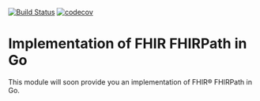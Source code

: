 [![Build Status](https://travis-ci.com/volsch/gohipath.svg?token=y6CdryzpYaKz8PVEQ9ZV&branch=master)](https://travis-ci.com/volsch/gohipath) [![codecov](https://codecov.io/gh/volsch/gohipath/branch/master/graph/badge.svg)](https://codecov.io/gh/volsch/gohipath)
# Implementation of FHIR FHIRPath in Go
This module will soon provide you an implementation of FHIR® FHIRPath in
Go.
